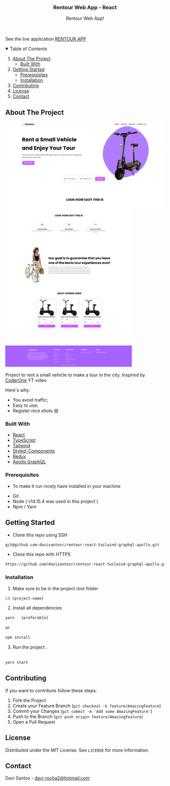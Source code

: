 <!-- PROJECT LOGO -->

<br />
<p align="center">
  

  <h3 align="center">Rentour Web App - React</h3>

  <p align="center">
    Rentour Web App!
    <br />
    <br />
    <br />
  </p>
</p>

See the live application
  [RENTOUR APP](https://rentourappfront.herokuapp.com/)


<!-- TABLE OF CONTENTS -->
<details open="open">
  <summary>Table of Contents</summary>
  <ol>
    <li>
      <a href="#about-the-project">About The Project</a>
      <ul>
        <li><a href="#built-with">Built With</a></li>
      </ul>
    </li>
    <li>
      <a href="#getting-started">Getting Started</a>
      <ul>
        <li><a href="#prerequisites">Prerequisites</a></li>
        <li><a href="#installation">Installation</a></li>
      </ul>
    </li>
    <li><a href="#contributing">Contributing</a></li>
    <li><a href="#license">License</a></li>
    <li><a href="#contact">Contact</a></li>
  </ol>
</details>



<!-- ABOUT THE PROJECT -->
## About The Project

<p align="center">
  <div>
    <a href="https://raw.githubusercontent.com/davisantosr/files/main/images/rentour1.png">
      <img src="https://raw.githubusercontent.com/davisantosr/files/main/images/rentour1.png" alt="a" width="800">
    </a>
  </div>
  
  <a href="https://raw.githubusercontent.com/davisantosr/files/main/images/rentour2.png">
    <img src="https://raw.githubusercontent.com/davisantosr/files/main/images/rentour2.png" alt="Logo" width="400">
  </a>
  <a href="https://raw.githubusercontent.com/davisantosr/files/main/images/rentour3.png">
    <img src="https://raw.githubusercontent.com/davisantosr/files/main/images/rentour3.png" alt="Logo" width="400">
  </a>
  
</p>

Project to rent a small vehicle to make a tour in the city. Inspired by [CoderOne](https://www.youtube.com/watch?v=4ELH8CT4J0A&t=923s) YT video 

Here's why:
* You avoid traffic;
* Easy to use;
* Register nice shots :smile:

### Built With

* [React](https://reactnative.dev/)
* [TypeScript](https://www.typescriptlang.org/)
* [Tailwind](https://tailwindcss.com/)
* [Styled-Components](https://styled-components.com/)
* [Redux](https://redux.js.org/)
* [Apollo GraphQL](https://www.apollographql.com/)



### Prerequisites
- To make it run nicely have installed in your machine

* Git
* Node ( v14.15.4 was used in this project )
* Npm / Yarn

## Getting Started

  * Clone this repo using SSH
  ```sh
  git@github.com:davisantosr/rentour-react-tailwind-graphql-apollo.git
  ```
  * Clone this repo with HTTPS
  ```sh
  https://github.com/davisantosr/rentour-react-tailwind-graphql-apollo.git
  ```

### Installation

1. Make sure to be in the project root folder

  ```sh
  cd (project-name)
  ```
   
2. Install all dependencies
  ```sh
  yarn - (preferable)
  ```
   or

  ```sh
  npm install
  ```
  
  3. Run the project .
  ```sh

  yarn start

  ```


<!-- CONTRIBUTING -->
## Contributing
If you want to contribute follow these steps:

1. Fork the Project
2. Create your Feature Branch (`git checkout -b feature/AmazingFeature`)
3. Commit your Changes (`git commit -m 'Add some AmazingFeature'`)
4. Push to the Branch (`git push origin feature/AmazingFeature`)
5. Open a Pull Request

<!-- LICENSE -->
## License

Distributed under the MIT License. See `LICENSE` for more information.

<!-- CONTACT -->
## Contact

Davi Santos - davi-rocha2@hotmail.com
